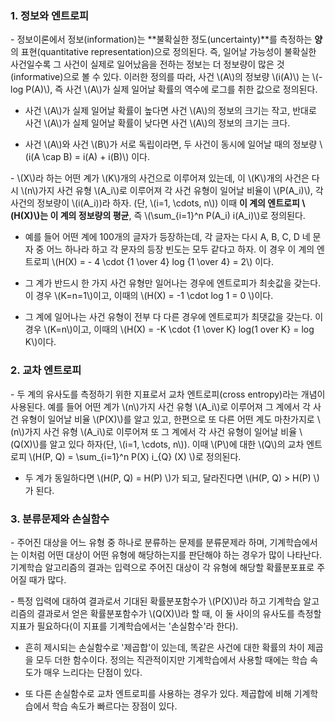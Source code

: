 ### 1. 정보와 엔트로피

\- 정보이론에서 정보(information)는 **불확실한 정도(uncertainty)**를 측정하는 **양**의 표현(quantitative representation)으로 정의된다. 즉, 일어날 가능성이 불확실한 사건일수록 그 사건이 실제로 일어났음을 전하는 정보는 더 정보량이 많은 것(informative)으로 볼 수 있다. 이러한 정의를 따라, 사건 \\(A\\)의 정보량 \\(i(A)\\) 는 \\(-log P(A)\\), 즉 사건 \\(A\\)가 실제 일어날 확률의 역수에 로그를 취한 값으로 정의된다.

- 사건 \\(A\\)가 실제 일어날 확률이 높다면 사건 \\(A\\)의 정보의 크기는 작고, 반대로 사건 \\(A\\)가 실제 일어날 확률이 낮다면 사건 \\(A\\)의 정보의 크기는 크다.

- 사건 \\(A\\)와 사건 \\(B\\)가 서로 독립이라면, 두 사건이 동시에 일어날 때의 정보량 \\(i(A \cap B) = i(A) + i(B)\\) 이다.

\- \\(X\\)라 하는 어떤 계가 \\(K\\)개의 사건으로 이루어져 있는데, 이 \\(K\\)개의 사건은 다시 \\(n\\)가지 사건 유형 \\(A_i\\)로 이루어져 각 사건 유형이 일어날 비율이 \\(P(A_i)\\), 각 사건의 정보량이 \\(i(A_i))라 하자. (단, \\(i=1, \cdots, n\\)) 이때 **이 계의 엔트로피 \\(H(X)\\)는 이 계의 정보량의 평균**, 즉  \\(\sum_{i=1}^n P(A_i) i(A_i)\\)로 정의된다.

- 예를 들어 어떤 계에 100개의 글자가 등장하는데, 각 글자는 다시 A, B, C, D 네 문자 중 어느 하나라 하고 각 문자의 등장 빈도는 모두 같다고 하자. 이 경우 이 계의 엔트로피 \\(H(X) = - 4 \cdot {1 \over 4} log {1 \over 4} = 2\\) 이다.

- 그 계가 반드시 한 가지 사건 유형만 일어나는 경우에 엔트로피가 최솟값을 갖는다. 이 경우 \\(K=n=1\\)이고, 이때의 \\(H(X) = -1 \cdot log 1 = 0 \\)이다.

- 그 계에 일어나는 사건 유형이 전부 다 다른 경우에 엔트로피가 최댓값을 갖는다. 이 경우 \\(K=n\\)이고, 이때의 \\(H(X) = -K \cdot {1 \over K} log(1 over K} = log K\\)이다.



### 2. 교차 엔트로피

\- 두 계의 유사도를 측정하기 위한 지표로서 교차 엔트로피(cross entropy)라는 개념이 사용된다. 예를 들어 어떤 계가 \\(n\\)가지 사건 유형 \\(A_i\\)로 이루어져 그 계에서 각 사건 유형이 일어날 비율 \\(P(X)\\)를 알고 있고, 한편으로 또 다른 어떤 계도 마찬가지로 \\(n\\)가지 사건 유형 \\(A_i\\)로 이루어져 또 그 계에서 각 사건 유형이 일어날 비율 \\(Q(X)\\)를 알고 있다 하자(단, \\(i=1, \cdots, n\\)). 이때 \\(P\\)에 대한 \\(Q\\)의 교차 엔트로피 \\(H(P, Q) = \sum_{i=1}^n P(X) i_{Q} (X) \\)로 정의된다.

- 두 계가 동일하다면 \\(H(P, Q) = H(P) \\)가 되고, 달라진다면 \\(H(P, Q) > H(P) \\) 가 된다.



### 3. 분류문제와 손실함수

\- 주어진 대상을 어느 유형 중 하나로 분류하는 문제를 분류문제라 하며, 기계학습에서는 이처럼 어떤 대상이 어떤 유형에 해당하는지를 판단해야 하는 경우가 많이 나타난다. 기계학습 알고리즘의 결과는 입력으로 주어진 대상이 각 유형에 해당할 확률분포표로 주어질 때가 많다.

\- 특정 입력에 대하여 결과로서 기대된 확률분포함수가 \\(P(X)\\)라 하고 기계학습 알고리즘의 결과로서 얻은 확률분포함수가 \\(Q(X)\\)라 할 때, 이 둘 사이의 유사도를 측정할 지표가 필요하다(이 지표를 기계학습에서는 '손실함수'라 한다). 

- 흔히 제시되는 손실함수로 '제곱합'이 있는데, 똑같은 사건에 대한 확률의 차이 제곱을 모두 더한 함수이다. 정의는 직관적이지만 기계학습에서 사용할 때에는 학습 속도가 매우 느리다는 단점이 있다.

- 또 다른 손실함수로 교차 엔트로피를 사용하는 경우가 있다. 제곱합에 비해 기계학습에서 학습 속도가 빠르다는 장점이 있다.
